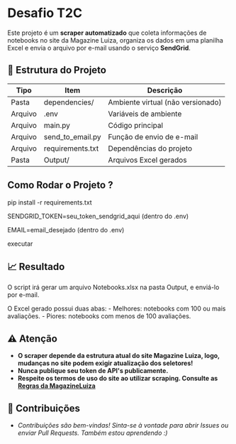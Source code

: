 # Desafio T2C

Este projeto é um **scraper automatizado** que coleta informações de notebooks no site da Magazine Luiza, organiza os dados em uma planilha Excel e envia o arquivo por e-mail usando o serviço **SendGrid**.

## 📂 Estrutura do Projeto

| Tipo          | Item                       | Descrição                          |
|---------------|----------------------------|------------------------------------|
| Pasta         | dependencies/              | Ambiente virtual (não versionado)  |
| Arquivo       | .env                       | Variáveis de ambiente              |
| Arquivo       | main.py                    | Código principal                   |
| Arquivo       | send_to_email.py     		 | Função de envio de e-mail          |
| Arquivo       | requirements.txt           | Dependências do projeto            |
| Pasta         | Output/                    | Arquivos Excel gerados             |


## Como Rodar o Projeto ?

pip install -r requirements.txt

SENDGRID_TOKEN=seu_token_sendgrid_aqui (dentro do .env)

EMAIL=email_desejado (dentro do .env)

executar

## 📈 Resultado

O script irá gerar um arquivo Notebooks.xlsx na pasta Output, e enviá-lo por e-mail.

O Excel gerado possui duas abas:
	- Melhores: notebooks com 100 ou mais avaliações.
	- Piores: notebooks com menos de 100 avaliações.

## ⚠️ Atenção

- **O scraper depende da estrutura atual do site Magazine Luiza, logo, mudanças no site podem exigir atualização dos seletores!**
- **Nunca publique seu token de API's publicamente.** 
- **Respeite os termos de uso do site ao utilizar scraping. Consulte as [Regras da MagazineLuiza](https://www.magazineluiza.com.br/robots.txt)**

## 🤝 Contribuições

- *Contribuições são bem-vindas! Sinta-se à vontade para abrir Issues ou enviar Pull Requests. Também estou aprendendo :)*
